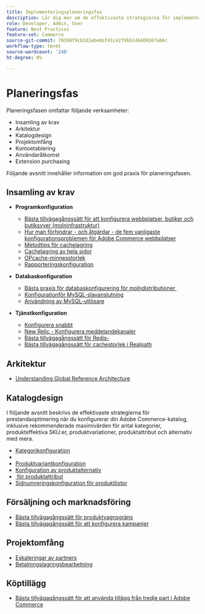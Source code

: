 ```yaml
---
title: Implementeringsplaneringsfas
description: Lär dig mer om de effektivaste strategierna för implementering i planeringsfasen av Adobe Commerce-projekt.
role: Developer, Admin, User
feature: Best Practices
feature-set: Commerce
source-git-commit: 78308f9cb3d2ebe8af41c42f9bb146409367ab6c
workflow-type: tm+mt
source-wordcount: '248'
ht-degree: 0%

---
```



# Planeringsfas

Planeringsfasen omfattar följande verksamheter:

- Insamling av krav
- Arkitektur
- Katalogdesign
- Projektomfång
- Kontoetablering
- Användaråtkomst
- Extension purchasing

Följande avsnitt innehåller information om god praxis för planeringsfasen.

## Insamling av krav

- **Programkonfiguration**
   - [Bästa tillvägagångssätt för att konfigurera webbplatser, butiker och butiksvyer (molninfrastruktur)](sites-stores-store-views.md)
   - [Hur man förhindrar - och åtgärdar - de fem vanligaste konfigurationsproblemen för Adobe Commerce webbplatser](https://business.adobe.com/blog/how-to/usual-suspects-five-configuration-fixes-maximize-your-peak-sales)
   - [Metodtips för cachelagring](https://docs.magento.com/user-guide/system/cache-management.html#best-practices-for-caching)
   - [Cachelagring av hela sidor](https://developer.adobe.com/commerce/php/development/cache/page/public-content/)
   - [OPcache-minnesstorlek](opcache-memory-size.md)
   - [Rapporteringskonfiguration](reporting-configuration.md)

- **Databaskonfiguration**
   - [Bästa praxis för databaskonfigurering för molndistributioner &#x200B;](database-on-cloud.md)
   - [Konfiguration &#x200B; för MySQL-slavanslutning](configure-mysql-slave-connection-on-cloud.md)
   - [Användning av MySQL-utlösare](mysql-triggers-usage.md)

- **Tjänstkonfiguration**
   - [Konfigurera snabbt](https://devdocs.magento.com/cloud/cdn/configure-fastly.html)
   - [New Relic - Konfigurera meddelandekanaler](https://devdocs.magento.com/cloud/project/new-relic.html#configure-notification-channels)
   - [Bästa tillvägagångssätt för Redis-&#x200B;](redis-service-configuration.md)
   - [Bästa tillvägagångssätt för cachestorlek i Realpath](realpath-cache-size.md)

## **Arkitektur**

<!--Asset not yet integrated
- [GRA Architecture examples](https://wiki.corp.adobe.com/x/kD4ykw)
-->
- [Understanding Global Reference Architecture](../../../implementation-playbook/architecture/global-reference.md)

## **Katalogdesign**

I följande avsnitt beskrivs de effektivaste strategierna för prestandaoptimering när du konfigurerar din Adobe Commerce-katalog, inklusive rekommenderade maximivärden för antal kategorier, produkteffektiva SKU:er, produktvariationer, produktattribut och alternativ med mera.

- [Kategorikonfiguration](category-limits.md)
- [&#x200B;](product-sku-limits.md)
- [Produktvariantkonfiguration](product-variations.md)
- [Konfiguration av produktalternativ](product-options.md)
- [&#x200B; för produktattribut](product-attributes-and-options.md)
- [Sidnumreringskonfiguration för produktlistor](product-listing-pagination.md)

## **Försäljning och marknadsföring**

- [Bästa tillvägagångssätt för produktvagnsgräns](product-cart.md)
- [Bästa tillvägagångssätt för att konfigurera kampanjer](product-cart-promotions.md)

## **Projektomfång**

- [Eskaleringar av partners](partner-escalation.md)
- [Betalningslagringsbearbetning](payment-processing-storage.md)

## **Köptillägg**

- [Bästa tillvägagångssätt för att använda tillägg från tredje part i Adobe Commerce](extensions.md)
